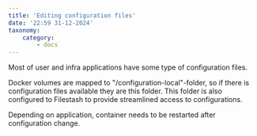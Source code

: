 ```yaml
---
title: 'Editing configuration files'
date: '22:59 31-12-2024'
taxonomy:
    category:
        - docs
---
```


Most of user and infra applications have some type of configuration files.

Docker volumes are mapped to "/configuration-local"-folder, so if there is configuration files available they are this folder. This folder is also configured to Filestash to provide streamlined access to configurations.

Depending on application, container needs to be restarted after configuration change.